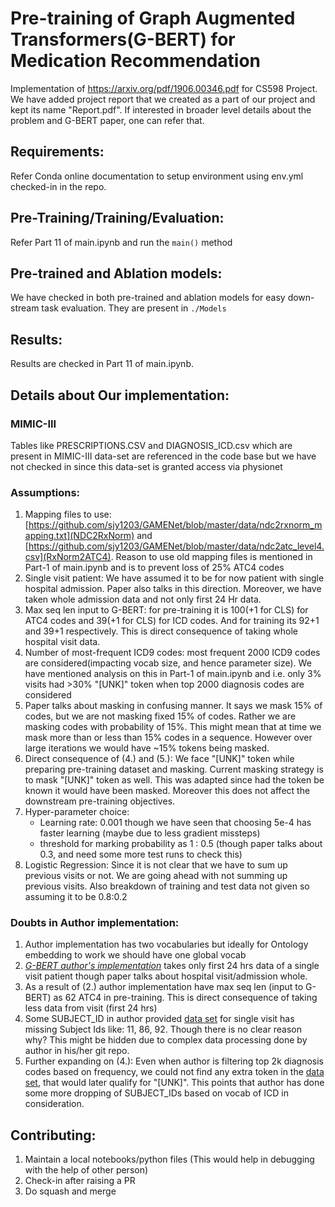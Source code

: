 # Pre-training of Graph Augmented Transformers(G-BERT) for Medication Recommendation
Implementation of https://arxiv.org/pdf/1906.00346.pdf for CS598 Project. We have added project report that we created as a part of our project and kept its name "Report.pdf".
If interested in broader level details about the problem and G-BERT paper, one can refer that.

## Requirements:
Refer Conda online documentation to setup environment using env.yml checked-in in the repo.

## Pre-Training/Training/Evaluation:
Refer Part 11 of main.ipynb and run the ```main()``` method

## Pre-trained and Ablation models:
We have checked in both pre-trained and ablation models for easy down-stream task evaluation. They are present in ```./Models```

## Results:
Results are checked in Part 11 of main.ipynb. 

## Details about Our implementation:
### MIMIC-III
Tables like PRESCRIPTIONS.CSV and DIAGNOSIS_ICD.csv which are present in MIMIC-III data-set are referenced in the code base but we have not checked in since this data-set is granted access via physionet

### Assumptions:
1. Mapping files to use: [https://github.com/sjy1203/GAMENet/blob/master/data/ndc2rxnorm_mapping.txt](NDC2RxNorm) and [https://github.com/sjy1203/GAMENet/blob/master/data/ndc2atc_level4.csv](RxNorm2ATC4). Reason to use old mapping files is mentioned in Part-1 of main.ipynb and is to prevent loss of 25% ATC4 codes
2. Single visit patient: We have assumed it to be for now patient with single hospital admission. Paper also talks in this direction. Moreover, we have taken whole admission data and not only first 24 Hr data.
3. Max seq len input to G-BERT: for pre-training it is 100(+1 for CLS) for ATC4 codes and 39(+1 for CLS) for ICD codes. And for training its 92+1 and 39+1 respectively. This is direct consequence of taking whole hospital visit data.  
4. Number of most-frequent ICD9 codes: most frequent 2000 ICD9 codes are considered(impacting vocab size, and hence parameter size). We have mentioned analysis on this in Part-1 of main.ipynb and i.e. only 3% visits had >30% "[UNK]" token when top 2000 diagnosis codes are considered
5. Paper talks about masking in confusing manner. It says we mask 15% of codes, but we are not masking fixed 15% of codes. Rather we are masking codes with probability of 15%. This might mean that at time we mask more than or less than 15% codes in a sequence. However over large iterations we would have ~15% tokens being masked.
6. Direct consequence of (4.) and (5.): We face "[UNK]" token while preparing pre-training dataset and masking. Current masking strategy is to mask "[UNK]" token as well. This was adapted since had the token be known it would have been masked. Moreover this does not affect the downstream pre-training objectives.
7. Hyper-parameter choice:
    <ul>
        <li>Learning rate: 0.001 though we have seen that choosing 5e-4 has faster learning (maybe due to less gradient missteps)</li>
        <li>threshold for marking probability as 1 : 0.5 (though paper talks about 0.3, and need some more test runs to check this)</li>
    </ul>
8. Logistic Regression: Since it is not clear that we have to sum up previous visits or not. We are going ahead with not summing up previous visits. Also breakdown of training and test data not given so assuming it to be 0.8:0.2

### Doubts in Author implementation:
1. Author implementation has two vocabularies but ideally for Ontology embedding to work we should have one global vocab
2. <i><a href="https://github.com/jshang123/G-Bert">G-BERT author's implementation</a></i> takes only first 24 hrs data of a single visit patient though paper talks about hospital visit/admission whole.
3. As a result of (2.) author implementation have max seq len (input to G-BERT) as 62 ATC4 in pre-training. This is direct consequence of taking less data from visit (first 24 hrs)
4. Some SUBJECT_ID in author provided <a href="https://github.com/jshang123/G-Bert/blob/master/data/data-single-visit.pkl">data set</a> for single visit has missing Subject Ids like: 11, 86, 92. Though there is no clear reason why? This might be hidden due to complex data processing done by author in his/her git repo.
5. Further expanding on (4.): Even when author is filtering top 2k diagnosis codes based on frequency, we could not find any extra token in the <a href="https://github.com/jshang123/G-Bert/blob/master/data/data-single-visit.pkl">data set</a>, that would later qualify for "[UNK]". This points that author has done some more dropping of SUBJECT_IDs based on vocab of ICD in consideration. 

## Contributing:
1. Maintain a local notebooks/python files (This would help in debugging with the help of other person)
2. Check-in after raising a PR
3. Do squash and merge


